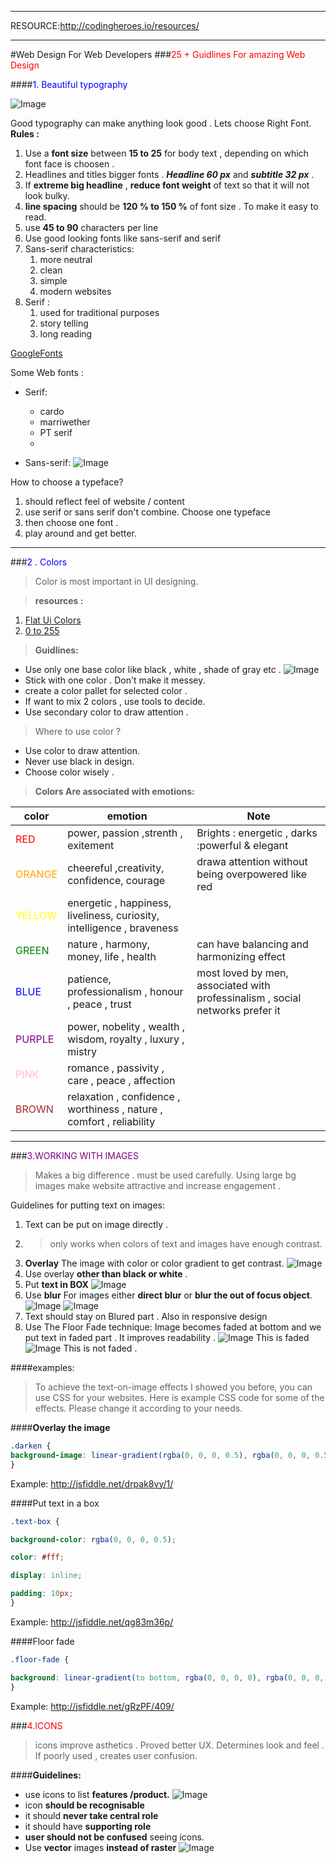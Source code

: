 
___
RESOURCE:http://codingheroes.io/resources/
___
#Web Design For Web Developers 
###<span style="color:red">25 + Guidlines For amazing Web Design </span>

####<span style="color:blue">1. Beautiful typography </span>

![Image](typography.png)

Good typography can make anything look good .
Lets choose Right Font.
**Rules :**

1. Use a __font size__ between **15 to 25** for body text , depending on which font face is choosen .
2. Headlines and titles bigger fonts . __*Headline 60 px*__ and __*subtitle 32 px*__ .
3. If __extreme big headline__ , __reduce font weight__ of text so that it will not look bulky.
4. __line spacing__ should be __120 % to 150 %__ of font size . To make it easy to read.
5. use __45 to 90__ characters per line 
6. Use good looking fonts like sans-serif and serif 
7. Sans-serif characteristics: 
   1. more neutral
   2. clean 
   3. simple
   4. modern websites
8. Serif :
   1. used for traditional purposes 
   2. story telling 
   3. long reading 


[GoogleFonts](https://fonts.google.com/) 

Some Web fonts :
- Serif:
  - cardo
  - marriwether
  - PT serif    
  - 


- Sans-serif:
![Image](webFonts.png)


How to choose a typeface?
1. should reflect feel of website / content
2. use serif or sans serif don't combine. Choose one typeface
3. then choose one font .
4. play around and get better.

___

###<span style="color:blue">2 . Colors</span >

>Color is most important in UI designing.

>__resources :__ 
1. [Flat Ui Colors](https://flatuicolors.com/)
2. [0 to 255 ](https://www.0to255.com/)
>__Guidlines:__

- Use only one base color like  black , white , shade of gray etc .
![Image](color.png)
- Stick with one color . Don't make it messey.
- create a color pallet for selected color . 
- If want to mix 2 colors , use tools to decide.
- Use secondary color to draw attention . 

>Where to use color ?


- Use color to draw attention.
- Never use black in design.  
- Choose color wisely .

>__Colors Are associated with emotions:__

|color|emotion|Note|
|-----|---|---|
|<span style="color:red">RED |power, passion ,strenth , exitement |Brights : energetic , darks :powerful & elegant|
|<span style="color:orange">ORANGE |cheereful ,creativity, confidence, courage  |drawa attention without being overpowered like red |
|<span style="color:yellow">YELLOW|energetic , happiness, liveliness, curiosity, intelligence , braveness |
|<span style="color:green">GREEN |nature , harmony, money, life , health |can have balancing and harmonizing effect |
|<span style="color:blue">BLUE|patience, professionalism , honour , peace , trust|most loved by men, associated with  professinalism , social networks prefer it|
|<span style="color:purple">PURPLE|power, nobelity , wealth , wisdom, royalty , luxury , mistry ||
|<span style="color:Pink">PINK|romance , passivity , care , peace , affection||
|<span style="color:brown">BROWN |relaxation , confidence , worthiness , nature , comfort , reliability |


___
###<span style="color:PURPLE">3.WORKING WITH IMAGES</span >

>Makes a big difference . must be used carefully.
>Using large bg images make website attractive and increase engagement .

Guidelines for putting text on images:

1. Text can be put on image directly . 
2. >only  works when colors of text and images have enough contrast.
3. __Overlay__ The image with color or color gradient to get contrast.
   ![Image](colorGradientOverlay.png)
4. Use overlay __other than black or white__ .
5. Put __text in BOX__
   ![Image](boxedText.png)
6. Use __blur__ For images either __direct blur__ or __blur the out of focus object__.
   ![Image](directBlur.png) 
   ![Image](blur_outofFocus.png)
7. Text should stay on Blured part . Also in responsive design 
8. Use The Floor Fade technique: Image becomes faded at bottom and we put text in faded part . It improves readability .
   ![Image](faded.png)
   This is faded
    ![Image](notfaded.png)
    This is not faded .

####examples:
>To achieve the text-on-image effects I showed you before, you can use CSS for your websites. Here is example CSS code for some of the effects. Please change it according to your needs.



####__Overlay the image__

```css
.darken {
background-image: linear-gradient(rgba(0, 0, 0, 0.5), rgba(0, 0, 0, 0.5)), url(YOUR IMAGE HERE);
}
```


Example: http://jsfiddle.net/drpak8vy/1/



####Put text in a box

```css
.text-box {

background-color: rgba(0, 0, 0, 0.5);

color: #fff;

display: inline;

padding: 10px;
}
```

Example: http://jsfiddle.net/qg83m36p/



####Floor fade
```css
.floor-fade {

background: linear-gradient(to bottom, rgba(0, 0, 0, 0), rgba(0, 0, 0, 0.6) ), url(YOUR IMAGE HERE);
}
```
Example: http://jsfiddle.net/gRzPF/409/


###<span style="color:RED">4.ICONS</span>
>icons improve  asthetics . Proved better UX. Determines look and feel . If poorly used , creates user confusion.

####__Guidelines:__

- use icons to list __features /product.__
  ![Image](iconForFeatures.png)
- icon __should be recognisable__ 
- it should __never take central role__
- it should have __supporting role__
- __user should not be confused__ seeing icons.
- Use __vector__ images __instead of raster__
  ![Image](iconFonts.png)
  
###

